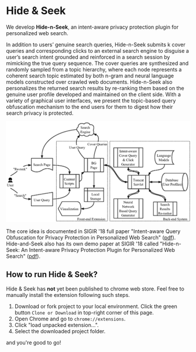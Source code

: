 # Hide & Seek

We develop **Hide-n-Seek**, an intent-aware privacy protection plugin for personalized web search. 

In addition to users’ genuine search queries, Hide-n-Seek submits k cover queries and corresponding clicks to an external search engine to disguise a user’s search intent grounded and reinforced in a search session by mimicking the true query sequence. The cover queries are synthesized and randomly sampled from a topic hierarchy, where each node represents a coherent search topic estimated by both n-gram and neural language models constructed over crawled web documents. Hide-n-Seek also personalizes the returned search results by re-ranking them based on the genuine user profile developed and maintained on the client side. With a variety of graphical user interfaces, we present the topic-based query obfuscation mechanism to the end users for them to digest how their search privacy is protected. 

![](workflow.png)

The core idea is documented in SIGIR '18 full paper "Intent-aware Query Obfuscation for Privacy Protection in Personalized Web Search" ([pdf](http://delivery.acm.org/10.1145/3210000/3209983/p285-ahmad.pdf)). Hide-and-Seek also has its own demo paper at SIGIR '18 called "Hide-n-Seek: An Intent-aware Privacy Protection Plugin for Personalized Web Search" ([pdf](http://delivery.acm.org/10.1145/3220000/3210180/p1333-yu.pdf)).

## How to run Hide & Seek?

Hide & Seek has **not** yet been published to chrome web store. Feel free to manually install the extension following such steps.

1. Download or fork project to your local environment. Click the green button `Clone or Download` in top-right corner of this page.
2. Open Chrome and go to `chrome://extensions`.
3. Click "load unpacked extension...".
4. Select the downloaded project folder.

and you're good to go!
